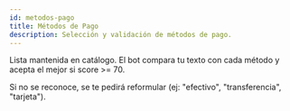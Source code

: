 ```yaml
---
id: metodos-pago
title: Métodos de Pago
description: Selección y validación de métodos de pago.
---
```


Lista mantenida en catálogo. El bot compara tu texto con cada método y acepta el mejor si score >= 70.

Si no se reconoce, se te pedirá reformular (ej: "efectivo", "transferencia", "tarjeta").

